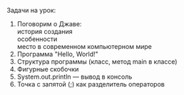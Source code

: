 Задачи на урок:
1. Поговорим о Джаве:   
   история создания   
   особенности   
   место в современном компьютерном мире      
2. Программа "Hello, World!"
3. Cтруктура программы (класс, метод main в классе)
4. Фигурные скобочки
5. System.out.println — вывод в консоль
6. Точка с запятой (;) как разделитель операторов